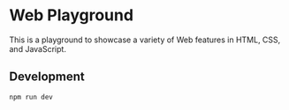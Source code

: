 # Web Playground

This is a playground to showcase a variety of Web features in HTML, CSS, and JavaScript.

## Development

`npm run dev`
